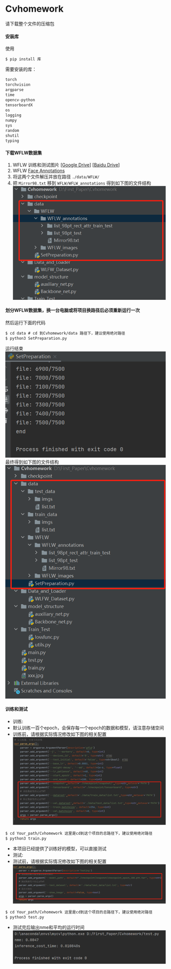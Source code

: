 # Cvhomework
请下载整个文件的压缩包

#### 安装库
使用
~~~shell
$ pip install 库
~~~
需要安装的库：
~~~shell
torch
torchvision
argparse
time
opencv-python
tensorboardX 
os
logging
numpy
sys
random
shutil
typing
~~~

#### 下载WFLW数据集

1. WFLW 训练和测试图片 [[Google Drive](https://drive.google.com/file/d/1hzBd48JIdWTJSsATBEB_eFVvPL1bx6UC/view?usp=sharing)] [[Baidu Drive](https://pan.baidu.com/s/1paoOpusuyafHY154lqXYrA)]
2. WFLW  [Face Annotations](https://wywu.github.io/projects/LAB/support/WFLW_annotations.tar.gz)
3. 将这两个文件解压并放在路径 `./data/WFLW/`
4. 把 `Mirror98.txt` 移到 `WFLW/WFLW_annotations`
得到如下图的文件结构
![](1.png)

#### 划分WFLW数据集，换一台电脑或将项目换路径后必须重新运行一次
然后运行下面的代码
~~~shell
$ cd data # cd 到Cvhomework/data 路径下，建议使用绝对路径
$ python3 SetPreparation.py
~~~
运行结束
![](1_2.png)
最终得到如下图的文件结构
![](2.png)
#### 训练和测试

- 训练:
- 默认训练一百个epoch，会保存每一个epoch的数据和模型，请注意存储空间
- 训练前，请根据实际情况修改如下图的相关配置
![](3.png)
~~~shell
$ cd Your_path/Cvhomework 这里是cd到这个项目的总路径下，建议使用绝对路径
$ python3 train.py
~~~
- 本项目已经提供了训练好的模型，可以直接测试
- 测试:
- 测试前，请根据实际情况修改如下图的相关配置
![](4.png)
~~~shell
$ cd Your_path/Cvhomework 这里是cd到这个项目的总路径下，建议使用绝对路径
$ python3 test.py
~~~

- 测试完后输出nme和平均的运行时间
![](5.png)
